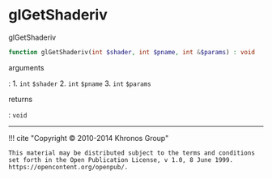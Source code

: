 # glGetShaderiv
glGetShaderiv

```php
function glGetShaderiv(int $shader, int $pname, int &$params) : void
```

arguments

:    1. `int` `$shader` 
    2. `int` `$pname` 
    3. `int` `$params` 

returns

:    `void` 

---
     

!!! cite "Copyright © 2010-2014 Khronos Group"

    This material may be distributed subject to the terms and conditions set forth in the Open Publication License, v 1.0, 8 June 1999. https://opencontent.org/openpub/.